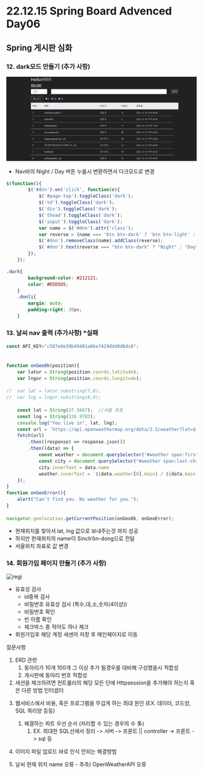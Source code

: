 # 22.12.15 Spring Board Advenced Day06

## Spring 게시판 심화

### 12. dark모드 만들기 (추가 사항)

![darkmod](assets\darkmod.png)

- Nav바의 Night / Day 버튼 누를시 변환하면서 다크모드로 변경

```javascript
$(function(){
		$('#dnn').on('click', function(e){
			$('#page-top').toggleClass('dark');
			$('td').toggleClass('dark');
			$('div').toggleClass('dark');
			$('thead').toggleClass('dark');
			$('input').toggleClass('dark');
			var name = $('#dnn').attr('class');
			var reverse = (name === 'btn btn-dark' ? 'btn btn-light' : 'btn btn-dark');
			$('#dnn').removeClass(name).addClass(reverse);
			$('#dnn').text(reverse === "btn btn-dark" ? "Night" : "Day");
		});
	});
```

```css
.dark{
		background-color: #212121;
		color: #D5D5D5;
	}
	.dnnli{
		margin: auto;
		padding-right: 30px;
	}
```

### 13. 날씨 nav 출력 (추가사항) *실패

```javascript
const API_KEY="c507e0e39b49481a66e7429ddd0d8dc8";


function onGeoOk(position){
	var lator = String(position.coords.latitude);
	var lngor = String(position.coords.longitude);
	
//	var lat = lator.substring(7,0);
//	var lng = lngor.substring(8,0);

	const lat = String(37.5667);  //서울 좌표
	const lng = String(126.9783);
	console.log("You live in", lat, lng);
	const url = `https://api.openweathermap.org/data/2.5/weather?lat=${lat}&lon=${lng}&appid=${API_KEY}&units=metric`
	fetch(url)
		.then((response) => response.json())
		.then((data) => {
			const weather = document.querySelector("#weather span:first-child");
			const city = document.querySelector("#weather span:last-child");
			city.innerText = data.name
			weather.innerText = `${data.weather[0].main} / ${data.main.temp}`;
	});
}
function onGeoError(){
	alert("Can't find you. No weather for you.");
}

navigator.geolocation.getCurrentPosition(onGeoOk, onGeoError);
```

- 현재위치를 찾아서 lat, lng 값으로 보내주는것 까지 성공
- 하지만 현재위치의 name이 Sinch’ŏn-dong으로 전달
- 서울위치 좌표로 값 변경

### 14. 회원가입 페이지 만들기 (추가 사항)

![regi](C:\Users\김민식\Documents\TIL\OJT\assets\regi.png)

- 유효성 검사
  - id중복 검사
  - 비밀번호 유효성 검사 (특수,대,소,숫자(4이상))
  - 비밀번호 확인
  - 빈 이름 확인
  - 체크박스 중 적어도 하나 체크
- 회원가입후 해당 계정 세센어 저장 후 메인페이지로 이동

질문사항

1) ERD 관련
   1) 동아리가 10개 100개 그 이상 추가 될경우를 대비해 구성했을시 적합성
   2) 게시판에 동아리 번호 적합성
2) 세션을 체크하려면 컨트롤러의 해당 모든 단에 Httpsession을 추가해야 하는지 혹은 다른 방법 인터셉터

3. 웹서비스에서 비용, 혹은 프로그램을 무겁게 하는 최대 원인 (EX. 데이터, 코드양, SQL 쿼리양 등등) 
   1. 해결하는 파트 우선 순서 (처리할 수 있는 경우의 수 多)
      1. EX.  최대한 SQL선에서 정리 -> 서버 -> 프론트 || controller -> 프론트 -> sql 등
4. 이미지 파일 업로드 바로 인식 안되는 해결방법

5. 날씨 현재 위치 name 오류 - 추측) OpenWeatherAPI 오류

